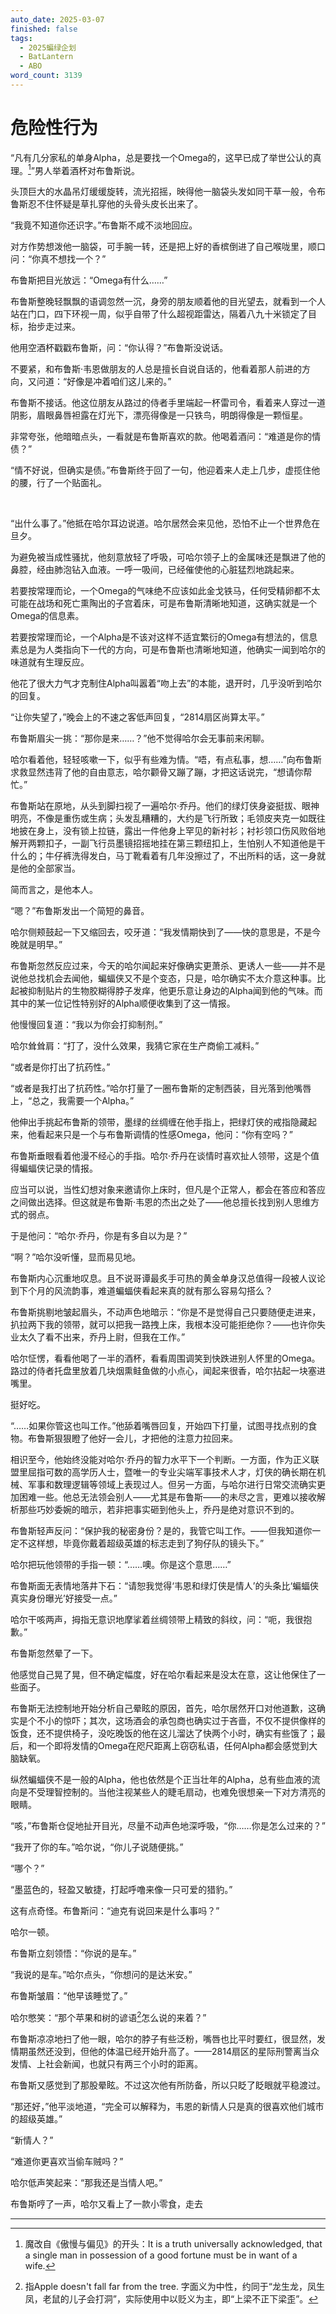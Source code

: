 ```yaml
---
auto_date: 2025-03-07
finished: false
tags:
  - 2025蝙绿企划
  - BatLantern
  - ABO
word_count: 3139
---
```


# 危险性行为

“凡有几分家私的单身Alpha，总是要找一个Omega的，这早已成了举世公认的真理。[^1]”男人举着酒杯对布鲁斯说。

头顶巨大的水晶吊灯缓缓旋转，流光招摇，映得他一脑袋头发如同干草一般，令布鲁斯忍不住怀疑是草扎穿他的头骨头皮长出来了。

“我竟不知道你还识字。”布鲁斯不咸不淡地回应。

对方作势想泼他一脑袋，可手腕一转，还是把上好的香槟倒进了自己喉咙里，顺口问：“你真不想找一个？”

布鲁斯把目光放远：“Omega有什么……”

布鲁斯整晚轻飘飘的语调忽然一沉，身旁的朋友顺着他的目光望去，就看到一个人站在门口，四下环视一周，似乎自带了什么超视距雷达，隔着八九十米锁定了目标，抬步走过来。

他用空酒杯戳戳布鲁斯，问：“你认得？”布鲁斯没说话。

不要紧，和布鲁斯·韦恩做朋友的人总是擅长自说自话的，他看着那人前进的方向，又问道：“好像是冲着咱们这儿来的。”

布鲁斯不接话。他这位朋友从路过的侍者手里端起一杯雷司令，看着来人穿过一道阴影，眉眼鼻唇袒露在灯光下，漂亮得像是一只铁鸟，明朗得像是一颗恒星。

非常夸张，他暗暗点头，一看就是布鲁斯喜欢的款。他喝着酒问：“难道是你的情债？”

“情不好说，但确实是债。”布鲁斯终于回了一句，他迎着来人走上几步，虚揽住他的腰，行了一个贴面礼。

<br>

“出什么事了。”他抵在哈尔耳边说道。哈尔居然会来见他，恐怕不止一个世界危在旦夕。

为避免被当成性骚扰，他刻意放轻了呼吸，可哈尔领子上的金属味还是飘进了他的鼻腔，经由肺泡钻入血液。一呼一吸间，已经催使他的心脏猛烈地跳起来。

若要按常理而论，一个Omega的气味绝不应该如此金戈铁马，任何受精卵都不太可能在战场和死亡熏陶出的子宫着床，可是布鲁斯清晰地知道，这确实就是一个Omega的信息素。

若要按常理而论，一个Alpha是不该对这样不适宜繁衍的Omega有想法的，信息素总是为人类指向下一代的方向，可是布鲁斯也清晰地知道，他确实一闻到哈尔的味道就有生理反应。

他花了很大力气才克制住Alpha叫嚣着“吻上去”的本能，退开时，几乎没听到哈尔的回复。

“让你失望了，”晚会上的不速之客低声回复，“2814扇区尚算太平。”

布鲁斯眉尖一挑：“那你是来……？”他不觉得哈尔会无事前来闲聊。

哈尔看着他，轻轻咳嗽一下，似乎有些难为情。“唔，有点私事，想……”向布鲁斯求救显然违背了他的自由意志，哈尔颧骨又蹦了蹦，才把这话说完，“想请你帮忙。”

布鲁斯站在原地，从头到脚扫视了一遍哈尔·乔丹。他们的绿灯侠身姿挺拔、眼神明亮，不像是重伤或生病；头发乱糟糟的，大约是飞行所致；毛领皮夹克一如既往地披在身上，没有锁上拉链，露出一件他身上罕见的新衬衫；衬衫领口伤风败俗地解开两颗扣子，一副飞行员墨镜招摇地挂在第三颗纽扣上，生怕别人不知道他是干什么的；牛仔裤洗得发白，马丁靴看着有几年没擦过了，不出所料的话，这一身就是他的全部家当。

简而言之，是他本人。

“嗯？”布鲁斯发出一个简短的鼻音。

哈尔侧颊鼓起一下又缩回去，咬牙道：“我发情期快到了——快的意思是，不是今晚就是明早。”

布鲁斯忽然反应过来，今天的哈尔闻起来好像确实更萧杀、更诱人一些——并不是说他总找机会去闻他，蝙蝠侠又不是个变态，只是，哈尔确实不太介意这种事。比起被抑制贴片的生物胶糊得脖子发痒，他更乐意让身边的Alpha闻到他的气味。而其中的某一位记性特别好的Alpha顺便收集到了这一情报。

他慢慢回复道：“我以为你会打抑制剂。”

哈尔耸耸肩：“打了，没什么效果，我猜它家在生产商偷工减料。”

“或者是你打出了抗药性。”

“或者是我打出了抗药性。”哈尔打量了一圈布鲁斯的定制西装，目光落到他嘴唇上，“总之，我需要一个Alpha。”

他伸出手挑起布鲁斯的领带，墨绿的丝绸缠在他手指上，把绿灯侠的戒指隐藏起来，他看起来只是一个与布鲁斯调情的性感Omega，他问：“你有空吗？”

布鲁斯垂眼看着他漫不经心的手指。哈尔·乔丹在谈情时喜欢扯人领带，这是个值得蝙蝠侠记录的情报。

应当可以说，当性幻想对象来邀请你上床时，但凡是个正常人，都会在答应和答应之间做出选择。但这就是布鲁斯·韦恩的杰出之处了——他总擅长找到别人思维方式的弱点。

于是他问：“哈尔·乔丹，你是有多自以为是？”

“啊？”哈尔没听懂，显而易见地。

布鲁斯内心沉重地叹息。且不说哥谭最炙手可热的黄金单身汉总值得一段被人议论到下个月的风流韵事，难道蝙蝠侠看起来真的就有那么容易勾搭么？

布鲁斯挑剔地皱起眉头，不动声色地暗示：“你是不是觉得自己只要随便走进来，扒拉两下我的领带，就可以把我一路拽上床，我根本没可能拒绝你？——也许你失业太久了看不出来，乔丹上尉，但我在工作。”

哈尔怔愣，看看他喝了一半的酒杯，看看周围调笑到快跌进别人怀里的Omega。路过的侍者托盘里放着几块烟熏鲑鱼做的小点心，闻起来很香，哈尔拈起一块塞进嘴里。

挺好吃。

“……如果你管这也叫工作。”他舔着嘴唇回复，开始四下打量，试图寻找点别的食物。布鲁斯狠狠瞪了他好一会儿，才把他的注意力拉回来。

相识至今，他始终没能对哈尔·乔丹的智力水平下一个判断。一方面，作为正义联盟里屈指可数的高学历人士，暨唯一的专业尖端军事技术人才，灯侠的确长期在机械、军事和数理逻辑等领域上表现过人。但另一方面，与哈尔进行日常交流确实更加困难一些。他总无法领会别人——尤其是布鲁斯——的未尽之言，更难以接收解析那些巧妙委婉的暗示，若非把事实砸到他头上，乔丹是绝对意识不到的。

布鲁斯轻声反问：“保护我的秘密身份？是的，我管它叫工作。——但我知道你一定不这样想，毕竟你戴着超级英雄的标志走到了狗仔队的镜头下。”

哈尔把玩他领带的手指一顿：“……噢。你是这个意思……”

布鲁斯面无表情地落井下石：“请恕我觉得‘韦恩和绿灯侠是情人’的头条比‘蝙蝠侠真实身份曝光’好接受一点。”

哈尔干咳两声，拇指无意识地摩挲着丝绸领带上精致的斜纹，问：“呃，我很抱歉。”

布鲁斯忽然晕了一下。

他感觉自己晃了晃，但不确定幅度，好在哈尔看起来是没太在意，这让他保住了一些面子。

布鲁斯无法控制地开始分析自己晕眩的原因，首先，哈尔居然开口对他道歉，这确实是个不小的惊吓；其次，这场酒会的承包商也确实过于吝啬，不仅不提供像样的饭食，还不提供椅子，没吃晚饭的他在这儿溜达了快两个小时，确实有些饿了；最后，和一个即将发情的Omega在咫尺距离上窃窃私语，任何Alpha都会感觉到大脑缺氧。

纵然蝙蝠侠不是一般的Alpha，他也依然是个正当壮年的Alpha，总有些血液的流向是不受理智控制的。当他注视某些人的睫毛扇动，也难免很想亲一下对方清亮的眼睛。

“咳，”布鲁斯仓促地扯开目光，尽量不动声色地深呼吸，“你……你是怎么过来的？”

“我开了你的车。”哈尔说，“你儿子说随便挑。”

“哪个？”

“墨蓝色的，轻盈又敏捷，打起呼噜来像一只可爱的猎豹。”

这有点奇怪。布鲁斯问：“迪克有说回来是什么事吗？”

哈尔一顿。

布鲁斯立刻领悟：“你说的是车。”

“我说的是车。”哈尔点头，“你想问的是达米安。”

布鲁斯皱眉：“他早该睡觉了。”

哈尔憋笑：“那个苹果和树的谚语[^2]怎么说的来着？”

布鲁斯凉凉地扫了他一眼，哈尔的脖子有些泛粉，嘴唇也比平时要红，很显然，发情期虽然还没到，但他的体温已经开始升高了。——2814扇区的星际刑警离当众发情、上社会新闻，也就只有两三个小时的距离。

布鲁斯又感觉到了那股晕眩。不过这次他有所防备，所以只眨了眨眼就平稳渡过。

“那还好，”他平淡地道，“完全可以解释为，韦恩的新情人只是真的很喜欢他们城市的超级英雄。”

“新情人？”

“难道你更喜欢当偷车贼吗？”

哈尔低声笑起来：“那我还是当情人吧。”

布鲁斯哼了一声，哈尔又看上了一款小零食，走去

------

[^1]: 魔改自《傲慢与偏见》的开头：It is a truth universally acknowledged, that a single man in possession of a good fortune must be in want of a wife.

[^2]: 指Apple doesn't fall far from the tree. 字面义为中性，约同于“龙生龙，凤生凤，老鼠的儿子会打洞”，实际使用中以贬义为主，即“上梁不正下梁歪”。
